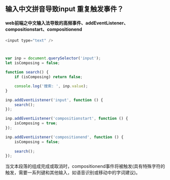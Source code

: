 ## 输入中文拼音导致input 重复触发事件？

#### web前端之中文输入法导致的高频事件、addEventListener、compositionstart、compositionend
```js
<input type="text" />



var inp = document.querySelector('input');
let isComposing = false;

function search() {
    if (isComposing) return false;

    console.log('搜索: ', inp.value);
}

inp.addEventListener('input', function () {
    search();
});

inp.addEventListener('compositionstart', function () {
    isComposing = true;
});

inp.addEventListener('compositionend', function () {
    isComposing = false;
    
    search();
});


```

当文本段落的组成完成或取消时，compositionend事件将被触发(具有特殊字符的触发，需要一系列键和其他输入，如语音识别或移动中的字词建议)。